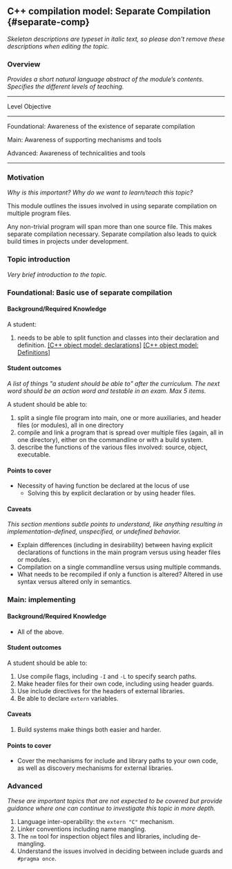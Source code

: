 ## C++ compilation model: Separate Compilation {#separate-comp}

_Skeleton descriptions are typeset in italic text,_
_so please don't remove these descriptions when editing the topic._

### Overview

_Provides a short natural language abstract of the module’s contents._
_Specifies the different levels of teaching._

------------------------------------------------------------------------
Level             Objective
----------------- ------------------------------------------------------
Foundational:      Awareness of the existence of separate compilation

Main:              Awareness of supporting mechanisms and tools

Advanced:          Awareness of technicalities and tools

------------------------------------------------------------------------

### Motivation

_Why is this important?_
_Why do we want to learn/teach this topic?_

This module outlines the issues involved in using separate compilation on multiple program files.

Any non-trivial program will span more than one source file. This makes separate compilation necessary. Separate compilation also leads to quick build times in projects under development.

### Topic introduction

_Very brief introduction to the topic._

### Foundational: Basic use of separate compilation

#### Background/Required Knowledge

A student: 

1. needs to be able to split function and classes into their declaration and definition. [[C++ object model: declarations]][1] [[C++ object model: Definitions]][2]


#### Student outcomes

_A list of things "a student should be able to" after the curriculum._
_The next word should be an action word and testable in an exam._
_Max 5 items._

A student should be able to:

1. split a single file program into main, one or more auxiliaries, and header files (or modules), all in one directory
2. compile and link a program that is spread over multiple files (again, all in one directory), either on the commandline or with a build system.
3. describe the functions of the various files involved: source, object, executable.


#### Points to cover

* Necessity of having function be declared at the locus of use
  * Solving this by explicit declaration or by using header files.

#### Caveats

_This section mentions subtle points to understand, like anything resulting in
implementation-defined, unspecified, or undefined behavior._

* Explain differences (including in desirability) between having explicit declarations of functions in the main program versus using header files or modules.
* Compilation on a single commandline versus using multiple commands.
* What needs to be recompiled if only a function is altered? Altered in use syntax versus altered only in semantics.

### Main: implementing

#### Background/Required Knowledge

* All of the above.

#### Student outcomes

A student should be able to:

1. Use compile flags, including `-I` and `-L` to specify search paths.
2. Make header files for their own code, including using header guards.
3. Use include directives for the headers of external libraries.
4. Be able to declare `extern` variables.

#### Caveats

1. Build systems make things both easier and harder.

#### Points to cover

* Cover the mechanisms for include and library paths to your own code, as well as discovery mechanisms for external libraries.

### Advanced

_These are important topics that are not expected to be covered but provide
guidance where one can continue to investigate this topic in more depth._

1. Language inter-operability: the `extern "C"` mechanism.
2. Linker conventions including name mangling.
3. The `nm` tool for inspection object files and libraries, including de-mangling.
4. Understand the issues involved in deciding between include guards and `#pragma once`.

[1]: ../object-model/declarations.md
[2]: ../object-model/definitions.md
